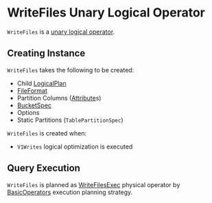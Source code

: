 # WriteFiles Unary Logical Operator

`WriteFiles` is a [unary logical operator](LogicalPlan.md#UnaryNode).

## Creating Instance

`WriteFiles` takes the following to be created:

* <span id="child"> Child [LogicalPlan](LogicalPlan.md)
* <span id="fileFormat"> [FileFormat](../files/FileFormat.md)
* <span id="partitionColumns"> Partition Columns ([Attribute](../expressions/Attribute.md)s)
* <span id="bucketSpec"> [BucketSpec](../bucketing/BucketSpec.md)
* <span id="options"> Options
* <span id="staticPartitions"> Static Partitions (`TablePartitionSpec`)

`WriteFiles` is created when:

* `V1Writes` logical optimization is executed

## Query Execution

`WriteFiles` is planned as [WriteFilesExec](../physical-operators/WriteFilesExec.md) physical operator by [BasicOperators](../execution-planning-strategies/BasicOperators.md) execution planning strategy.
